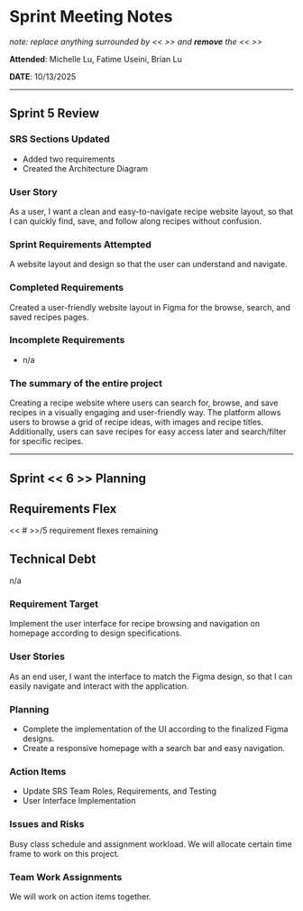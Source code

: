 # Sprint Meeting Notes

*note: replace anything surrounded by << >> and **remove** the << >>*

**Attended**: Michelle Lu, Fatime Useini, Brian Lu

**DATE**: 10/13/2025

***

## Sprint 5 Review

### SRS Sections Updated

- Added two requirements
- Created the Architecture Diagram 

### User Story

As a user, I want a clean and easy-to-navigate recipe website layout, so that I can quickly find, save, and follow along recipes without confusion.

### Sprint Requirements Attempted

A website layout and design so that the user can understand and navigate.

### Completed Requirements

Created a user-friendly website layout in Figma for the browse, search, and saved recipes pages.

### Incomplete Requirements

- n/a

### The summary of the entire project

Creating a recipe website where users can search for, browse, and save recipes in a visually engaging and user-friendly way. The platform allows users to browse a grid of recipe ideas, with images and recipe titles. Additionally, users can save recipes for easy access later and search/filter for specific recipes. 

***

## Sprint << 6 >> Planning

## Requirements Flex

<< # >>/5 requirement flexes remaining

## Technical Debt

n/a

### Requirement Target

Implement the user interface for recipe browsing and navigation on homepage according to design specifications. 

### User Stories

As an end user, I want the interface to match the Figma design, so that I can easily navigate and interact with the application.

### Planning

- Complete the implementation of the UI according to the finalized Figma designs.
- Create a responsive homepage with a search bar and easy navigation. 

### Action Items

- Update SRS Team Roles, Requirements, and Testing
- User Interface Implementation

### Issues and Risks

Busy class schedule and assignment workload. We will allocate certain time frame to work on this project.

### Team Work Assignments

We will work on action items together. 
